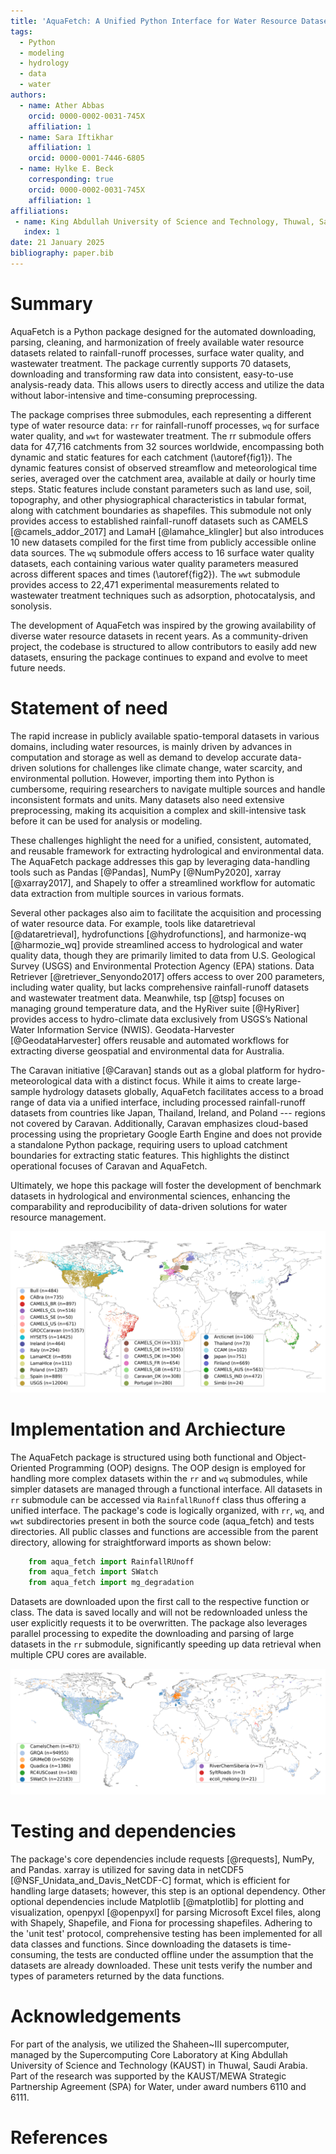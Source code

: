 ```yaml
---
title: 'AquaFetch: A Unified Python Interface for Water Resource Dataset Acquisition and Harmonization'
tags:
  - Python
  - modeling
  - hydrology
  - data
  - water
authors:
  - name: Ather Abbas
    orcid: 0000-0002-0031-745X
    affiliation: 1
  - name: Sara Iftikhar
    affiliation: 1
    orcid: 0000-0001-7446-6805
  - name: Hylke E. Beck
    corresponding: true
    orcid: 0000-0002-0031-745X
    affiliation: 1
affiliations:
 - name: King Abdullah University of Science and Technology, Thuwal, Saudi Arabia
   index: 1
date: 21 January 2025
bibliography: paper.bib
---
```



# Summary 
AquaFetch is a Python package designed for the automated downloading, parsing, cleaning, and harmonization of freely available water resource datasets related to rainfall-runoff processes, surface water quality, and wastewater treatment. The package currently supports 70 datasets, downloading and transforming raw data into consistent, easy-to-use analysis-ready data. This allows users to directly access and utilize the data without labor-intensive and time-consuming preprocessing.

The package comprises three submodules, each representing a different type of water resource data: `rr` for rainfall-runoff processes, `wq` for surface water quality, and `wwt` for wastewater treatment. The rr submodule offers data for 47,716 catchments from 32 sources worldwide, encompassing both dynamic and static features for each catchment (\autoref{fig1}). The dynamic features consist of observed streamflow and meteorological time series, averaged over the catchment area, available at daily or hourly time steps. Static features include constant parameters such as land use, soil, topography, and other physiographical characteristics in tabular format, along with catchment boundaries as shapefiles. This submodule not only provides access to established rainfall-runoff datasets such as CAMELS [@camels_addor_2017] and LamaH [@lamahce_klingler] but also introduces 10 new datasets compiled for the first time from publicly accessible online data sources. The `wq` submodule offers access to 16 surface water quality datasets, each containing various water quality parameters measured across different spaces and times (\autoref{fig2}). The `wwt` submodule provides access to 22,471 experimental measurements related to wastewater treatment techniques such as adsorption, photocatalysis, and sonolysis.

The development of AquaFetch was inspired by the growing availability of diverse water resource datasets in recent years. As a community-driven project, the codebase is structured to allow contributors to easily add new datasets, ensuring the package continues to expand and evolve to meet future needs.


# Statement of need
The rapid increase in publicly available spatio-temporal datasets in various domains, including water resources, is mainly driven by advances in computation and storage as well as demand to develop accurate data-driven solutions for challenges like climate change, water scarcity, and environmental pollution. However, importing them into Python is cumbersome, requiring researchers to navigate multiple sources and handle inconsistent formats and units. Many datasets also need extensive preprocessing, making its acquisition a complex and skill-intensive task before it can be used for analysis or modeling.

These challenges highlight the need for a unified, consistent, automated, and reusable framework for extracting hydrological and environmental data. The AquaFetch package addresses this gap by leveraging data-handling tools such as Pandas [@Pandas], NumPy [@NumPy2020], xarray [@xarray2017], and Shapely to offer a streamlined workflow for automatic data extraction from multiple sources in various formats.

Several other packages also aim to facilitate the acquisition and processing of water resource data. For example, tools like dataretrieval [@dataretrieval], hydrofunctions [@hydrofunctions], and harmonize-wq [@harmozie_wq] provide streamlined access to hydrological and water quality data, though they are primarily limited to data from U.S. Geological Survey (USGS) and Environmental Protection Agency (EPA) stations. Data Retriever [@retriever_Senyondo2017] offers access to over 200 parameters, including water quality, but lacks comprehensive rainfall-runoff datasets and wastewater treatment data. Meanwhile, tsp [@tsp] focuses on managing ground temperature data, and the HyRiver suite [@HyRiver] provides access to hydro-climate data exclusively from USGS’s National Water Information Service (NWIS). Geodata-Harvester [@GeodataHarvester] offers reusable and automated workflows for extracting diverse geospatial and environmental data for Australia.

The Caravan initiative [@Caravan] stands out as a global platform for hydro-meteorological data with a distinct focus. While it aims to create large-sample hydrology datasets globally, AquaFetch facilitates access to a broad range of data via a unified interface, including processed rainfall-runoff datasets from countries like Japan, Thailand, Ireland, and Poland --- regions not covered by Caravan. Additionally, Caravan emphasizes cloud-based processing using the proprietary Google Earth Engine and does not provide a standalone Python package, requiring users to upload catchment boundaries for extracting static features. This highlights the distinct operational focuses of Caravan and AquaFetch.

Ultimately, we hope this package will foster the development of benchmark datasets in hydrological and environmental sciences, enhancing the comparability and reproducibility of data-driven solutions for water resource management.

![Locations of catchment gauge stations covered by each of the 32 rainfall-runoff datasets\label{fig1}](rr_stations.png)

# Implementation and Archiecture
The AquaFetch package is structured using both functional and Object-Oriented Programming (OOP) designs. The OOP design is employed for handling more complex datasets within the `rr` and `wq` submodules, while simpler datasets are managed through a functional interface. All datasets in `rr` submodule can be accessed via `RainfallRunoff` class thus offering a unified interface. The package's code is logically organized, with `rr`, `wq`, and `wwt` subdirectories present in both the source code (aqua_fetch) and tests directories. All public classes and functions are accessible from the parent directory, allowing for straightforward imports as shown below:

```python
    from aqua_fetch import RainfallRUnoff
    from aqua_fetch import SWatch
    from aqua_fetch import mg_degradation
```

Datasets are downloaded upon the first call to the respective function or class. The data is saved locally and will not be redownloaded unless the user explicitly requests it to be overwritten. The package also leverages parallel processing to expedite the downloading and parsing of large datasets in the `rr` submodule, significantly speeding up data retrieval when multiple CPU cores are available.

![Locations of measuring stations of water quality datasets\label{fig2}](wq_stations.png)

# Testing and dependencies
The package's core dependencies include requests [@requests], NumPy, and Pandas. xarray is utilized for saving data in netCDF5 [@NSF_Unidata_and_Davis_NetCDF-C] format, which is efficient for handling large datasets; however, this step is an optional dependency. Other optional dependencies include Matplotlib [@matplotlib] for plotting and visualization, openpyxl [@openpyxl] for parsing Microsoft Excel files, along with Shapely, Shapefile, and Fiona for processing shapefiles.
Adhering to the 'unit test' protocol, comprehensive testing has been implemented for all data classes and functions. Since downloading the datasets is time-consuming, the tests are conducted offline under the assumption that the datasets are already downloaded. These unit tests verify the number and types of parameters returned by the data functions.

# Acknowledgements
For part of the analysis, we utilized the Shaheen~III supercomputer, managed by the Supercomputing Core Laboratory at King Abdullah University of Science and Technology (KAUST) in Thuwal, Saudi Arabia. Part of the research was supported by the KAUST/MEWA Strategic Partnership Agreement (SPA) for Water, under award numbers 6110 and 6111.

# References
